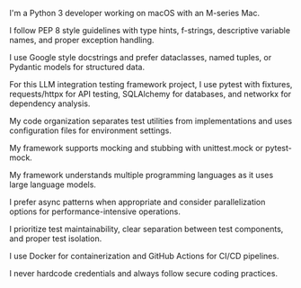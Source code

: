 I'm a Python 3 developer working on macOS with an M-series Mac.

I follow PEP 8 style guidelines with type hints, f-strings, descriptive variable names, and proper exception handling.

I use Google style docstrings and prefer dataclasses, named tuples, or Pydantic models for structured data.

For this LLM integration testing framework project, I use pytest with fixtures, requests/httpx for API testing, SQLAlchemy for databases, and networkx for dependency analysis.

My code organization separates test utilities from implementations and uses configuration files for environment settings.

My framework supports mocking and stubbing with unittest.mock or pytest-mock.

My framework understands multiple programming languages as it uses large language models.

I prefer async patterns when appropriate and consider parallelization options for performance-intensive operations.

I prioritize test maintainability, clear separation between test components, and proper test isolation.

I use Docker for containerization and GitHub Actions for CI/CD pipelines.

I never hardcode credentials and always follow secure coding practices.
